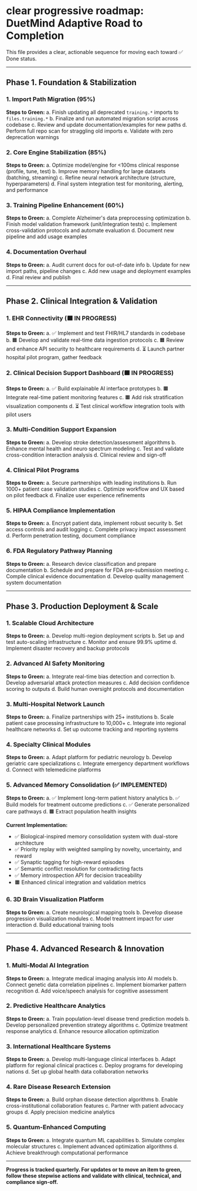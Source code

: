 # clear progressive roadmap: DuetMind Adaptive Road to Completion

This file provides a clear, actionable sequence for moving each toward ✅ Done status.

---

## Phase 1. Foundation & Stabilization

### 1. Import Path Migration (95%)
**Steps to Green:**
  a. Finish updating all deprecated `training.*` imports to `files.training.*`
  b. Finalize and run automated migration script across codebase
  c. Review and update documentation/examples for new paths
  d. Perform full repo scan for straggling old imports
  e. Validate with zero deprecation warnings

### 2. Core Engine Stabilization (85%)
**Steps to Green:**
  a. Optimize model/engine for <100ms clinical response (profile, tune, test)
  b. Improve memory handling for large datasets (batching, streaming)
  c. Refine neural network architecture (structure, hyperparameters)
  d. Final system integration test for monitoring, alerting, and performance

### 3. Training Pipeline Enhancement (60%)
**Steps to Green:**
  a. Complete Alzheimer's data preprocessing optimization
  b. Finish model validation framework (unit/integration tests)
  c. Implement cross-validation protocols and automate evaluation
  d. Document new pipeline and add usage examples

### 4. Documentation Overhaul
**Steps to Green:**
  a. Audit current docs for out-of-date info
  b. Update for new import paths, pipeline changes
  c. Add new usage and deployment examples
  d. Final review and publish

---

## Phase 2. Clinical Integration & Validation

### 1. EHR Connectivity (🟧 IN PROGRESS)
**Steps to Green:**
  a. ✅ Implement and test FHIR/HL7 standards in codebase
  b. 🟧 Develop and validate real-time data ingestion protocols
  c. 🟧 Review and enhance API security to healthcare requirements
  d. ⏳ Launch partner hospital pilot program, gather feedback

### 2. Clinical Decision Support Dashboard (🟧 IN PROGRESS)
**Steps to Green:**
  a. ✅ Build explainable AI interface prototypes
  b. 🟧 Integrate real-time patient monitoring features
  c. 🟧 Add risk stratification visualization components
  d. ⏳ Test clinical workflow integration tools with pilot users

### 3. Multi-Condition Support Expansion
**Steps to Green:**
  a. Develop stroke detection/assessment algorithms
  b. Enhance mental health and neuro spectrum modeling
  c. Test and validate cross-condition interaction analysis
  d. Clinical review and sign-off

### 4. Clinical Pilot Programs
**Steps to Green:**
  a. Secure partnerships with leading institutions
  b. Run 1000+ patient case validation studies
  c. Optimize workflow and UX based on pilot feedback
  d. Finalize user experience refinements

### 5. HIPAA Compliance Implementation
**Steps to Green:**
  a. Encrypt patient data, implement robust security
  b. Set access controls and audit logging
  c. Complete privacy impact assessment
  d. Perform penetration testing, document compliance

### 6. FDA Regulatory Pathway Planning
**Steps to Green:**
  a. Research device classification and prepare documentation
  b. Schedule and prepare for FDA pre-submission meeting
  c. Compile clinical evidence documentation
  d. Develop quality management system documentation

---

## Phase 3. Production Deployment & Scale

### 1. Scalable Cloud Architecture
**Steps to Green:**
  a. Develop multi-region deployment scripts
  b. Set up and test auto-scaling infrastructure
  c. Monitor and ensure 99.9% uptime
  d. Implement disaster recovery and backup protocols

### 2. Advanced AI Safety Monitoring
**Steps to Green:**
  a. Integrate real-time bias detection and correction
  b. Develop adversarial attack protection measures
  c. Add decision confidence scoring to outputs
  d. Build human oversight protocols and documentation

### 3. Multi-Hospital Network Launch
**Steps to Green:**
  a. Finalize partnerships with 25+ institutions
  b. Scale patient case processing infrastructure to 10,000+
  c. Integrate into regional healthcare networks
  d. Set up outcome tracking and reporting systems

### 4. Specialty Clinical Modules
**Steps to Green:**
  a. Adapt platform for pediatric neurology
  b. Develop geriatric care specializations
  c. Integrate emergency department workflows
  d. Connect with telemedicine platforms

### 5. Advanced Memory Consolidation (✅ IMPLEMENTED)
**Steps to Green:**
  a. ✅ Implement long-term patient history analytics
  b. ✅ Build models for treatment outcome predictions
  c. ✅ Generate personalized care pathways
  d. 🟧 Extract population health insights

**Current Implementation:**
- ✅ Biological-inspired memory consolidation system with dual-store architecture
- ✅ Priority replay with weighted sampling by novelty, uncertainty, and reward
- ✅ Synaptic tagging for high-reward episodes
- ✅ Semantic conflict resolution for contradicting facts
- ✅ Memory introspection API for decision traceability
- 🟧 Enhanced clinical integration and validation metrics

### 6. 3D Brain Visualization Platform
**Steps to Green:**
  a. Create neurological mapping tools
  b. Develop disease progression visualization modules
  c. Model treatment impact for user interaction
  d. Build educational training tools

---

## Phase 4. Advanced Research & Innovation

### 1. Multi-Modal AI Integration
**Steps to Green:**
  a. Integrate medical imaging analysis into AI models
  b. Connect genetic data correlation pipelines
  c. Implement biomarker pattern recognition
  d. Add voice/speech analysis for cognitive assessment

### 2. Predictive Healthcare Analytics
**Steps to Green:**
  a. Train population-level disease trend prediction models
  b. Develop personalized prevention strategy algorithms
  c. Optimize treatment response analytics
  d. Enhance resource allocation optimization

### 3. International Healthcare Systems
**Steps to Green:**
  a. Develop multi-language clinical interfaces
  b. Adapt platform for regional clinical practices
  c. Deploy programs for developing nations
  d. Set up global health data collaboration networks

### 4. Rare Disease Research Extension
**Steps to Green:**
  a. Build orphan disease detection algorithms
  b. Enable cross-institutional collaboration features
  c. Partner with patient advocacy groups
  d. Apply precision medicine analytics

### 5. Quantum-Enhanced Computing
**Steps to Green:**
  a. Integrate quantum ML capabilities
  b. Simulate complex molecular structures
  c. Implement advanced optimization algorithms
  d. Achieve breakthrough computational performance

---

**Progress is tracked quarterly. For updates or to move an item to green, follow these stepwise actions and validate with clinical, technical, and compliance sign-off.**
